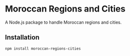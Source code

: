 # Moroccan Regions and Cities

A Node.js package to handle Moroccan regions and cities.

## Installation

```bash
npm install moroccan-regions-cities
